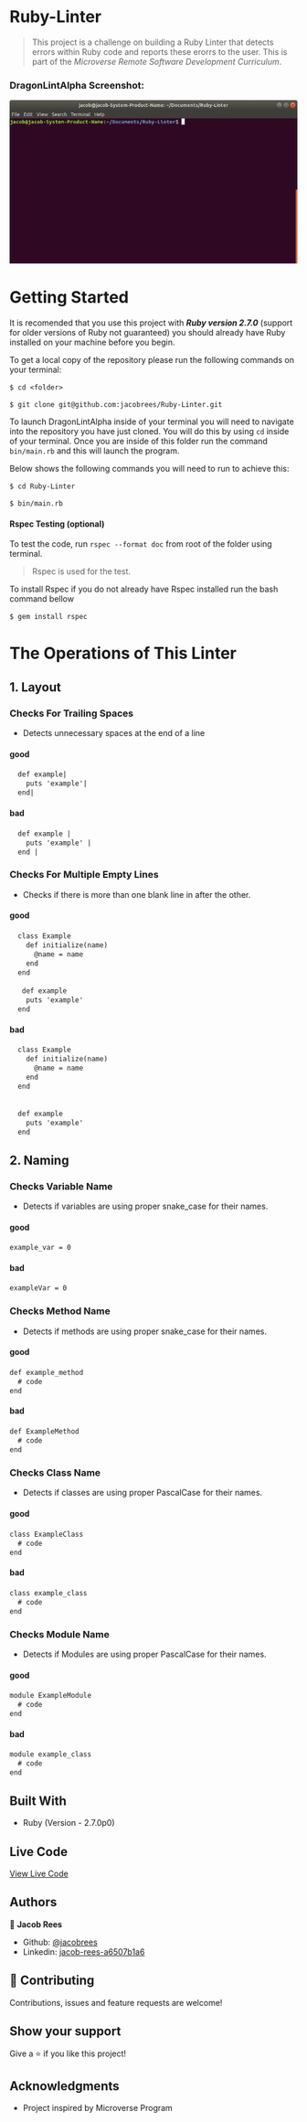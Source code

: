 # Ruby-Linter

> This project is a challenge on building a Ruby Linter that detects errors within Ruby code and reports these erorrs to the user. This is part of the _Microverse Remote Software Development Curriculum_.

### DragonLintAlpha Screenshot:

![](screenshot/screenshot.gif)

# Getting Started
It is recomended that you use this project with ***Ruby version 2.7.0*** (support for older versions of Ruby not guaranteed) you should already have Ruby installed on your machine before you begin.

To get a local copy of the repository please run the following commands on your terminal:

```
$ cd <folder>
```

```
$ git clone git@github.com:jacobrees/Ruby-Linter.git
```

To launch DragonLintAlpha inside of your terminal you will need to navigate into the repository you have just cloned. You will do this by using `cd` inside of your terminal. Once you are inside of this folder run the command `bin/main.rb` and this will launch the program. 

Below shows the following commands you will need to run to achieve this:

```
$ cd Ruby-Linter
```

```
$ bin/main.rb
```

#### Rspec Testing (optional)

To test the code, run `rspec --format doc` from root of the folder using terminal.
> Rspec is used for the test.

To install Rspec if you do not already have Rspec installed run the bash command bellow
~~~bash
$ gem install rspec
~~~

# The Operations of This Linter

## 1. Layout

### Checks For Trailing Spaces

- Detects unnecessary spaces at the end of a line

#### good

```
  def example|
    puts 'example'|
  end|
```

#### bad

```
  def example |
    puts 'example' |
  end |
```


### Checks For Multiple Empty Lines

- Checks if there is more than one blank line in after the other.

#### good

```
  class Example
    def initialize(name)
      @name = name
    end
  end

   def example
    puts 'example'
  end
```

#### bad

```
  class Example
    def initialize(name)
      @name = name
    end
  end


  def example
    puts 'example'
  end
```

## 2. Naming

### Checks Variable Name

- Detects if variables are using proper snake_case for their names.

#### good

```
example_var = 0
```

#### bad

```
exampleVar = 0
```

### Checks Method Name

- Detects if methods are using proper snake_case for their names.

#### good

```
def example_method
  # code
end
```

#### bad

```
def ExampleMethod
  # code
end
```

### Checks Class Name

- Detects if classes are using proper PascalCase for their names.

#### good

```
class ExampleClass
  # code
end
```

#### bad

```
class example_class
  # code
end
```


### Checks Module Name

- Detects if Modules are using proper PascalCase for their names.

#### good

```
module ExampleModule
  # code
end
```

#### bad

```
module example_class
  # code
end
```

## Built With

- Ruby (Version - 2.7.0p0)

## Live Code

[View Live Code](https://repl.it/@jacobrees24/Ruby-Linter#README.md)

## Authors

👤 **Jacob Rees**

- Github: [@jacobrees](https://github.com/jacobrees)
- Linkedin: [jacob-rees-a6507b1a6](https://www.linkedin.com/in/jacob-rees-a6507b1a6/)

## 🤝 Contributing

Contributions, issues and feature requests are welcome!

## Show your support

Give a ⭐️ if you like this project!

## Acknowledgments

- Project inspired by Microverse Program
